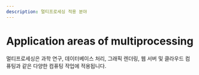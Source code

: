 ```yaml
---
description: 멀티프로세싱 적용 분야
---
```


# Application areas of multiprocessing

멀티프로세싱은 과학 연구, 데이터베이스 처리, 그래픽 렌더링, 웹 서버 및 클라우드 컴퓨팅과 같은 다양한 컴퓨팅 작업에 적용됩니다.
